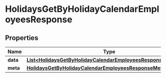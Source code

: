 

# HolidaysGetByHolidayCalendarEmployeesResponse


## Properties

| Name | Type | Description | Notes |
|------------ | ------------- | ------------- | -------------|
|**data** | [**List&lt;HolidaysGetByHolidayCalendarEmployeesResponseDataInner&gt;**](HolidaysGetByHolidayCalendarEmployeesResponseDataInner.md) |  |  [optional] |
|**meta** | [**HolidaysGetByHolidayCalendarEmployeesResponseMeta**](HolidaysGetByHolidayCalendarEmployeesResponseMeta.md) |  |  [optional] |



